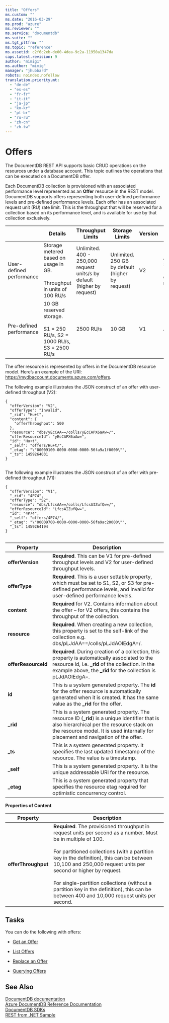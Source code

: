 ```yaml
---
title: "Offers"
ms.custom: ""
ms.date: "2016-03-29"
ms.prod: "azure"
ms.reviewer: ""
ms.service: "documentdb"
ms.suite: ""
ms.tgt_pltfrm: ""
ms.topic: "reference"
ms.assetid: c2f6c2eb-de00-4dea-9c2a-11950a1347da
caps.latest.revision: 9
author: "mimig1"
ms.author: "mimig"
manager: "jhubbard"
robots: noindex,nofollow
translation.priority.mt: 
  - "de-de"
  - "es-es"
  - "fr-fr"
  - "it-it"
  - "ja-jp"
  - "ko-kr"
  - "pt-br"
  - "ru-ru"
  - "zh-cn"
  - "zh-tw"
---
```

# Offers
  The DocumentDB REST API supports basic CRUD operations on the resources under a database account. This topic outlines the operations that can be executed on a DocumentDB offer.  
  
 Each DocumentDB collection is provisioned with an associated performance level represented as an **Offer** resource in the REST model. DocumentDB supports offers representing both user-defined performance levels and pre-defined performance levels. Each offer has an associated request unit (RU) rate limit. This is the throughput that will be reserved for a collection based on its performance level, and is available for use by that collection exclusively.  
  
||Details|Throughput Limits|Storage Limits|Version|APIs|  
|-|-------------|-----------------------|--------------------|-------------|----------|  
|User-defined performance|Storage metered based on usage in GB.<br /><br /> Throughput in units of 100 RU/s|Unlimited. 400 - 250,000 request units/s by default (higher by request)|Unlimited. 250 GB by default (higher by request)|V2|API 2015-12-16 and newer|  
|Pre-defined performance|10 GB reserved storage.<br /><br /> S1 = 250 RU/s, S2 = 1000 RU/s, S3 = 2500 RU/s|2500 RU/s|10 GB|V1|Any|  
  
The offer resource is represented by offers in the DocumentDB resource model. Here’s an example of the URI: https://mydbaccount.documents.azure.com/offers.  
  
 The following example illustrates the JSON construct of an offer with user-defined throughput (V2):  
  
```  
{  
  "offerVersion": "V2",  
  "offerType": "Invalid",  
  "_rid": "Hu+t",  
  "content": {  
    "offerThroughput": 500  
  },  
  "resource": "dbs/yEcCAA==/colls/yEcCAPX6aAw=/",  
  "offerResourceId": "yEcCAPX6aAw=",  
  "id": "Hu+t",  
  "_self": "offers/Hu+t/",  
  "_etag": "\"00009100-0000-0000-0000-56fa9a1f0000\"",  
  "_ts": 1459264031  
}  
  
```  
  
 The following example illustrates the JSON construct of an offer with pre-defined throughput (V1):  
  
```  
{  
  "offerVersion": "V1",  
  "_rid": "4P74",  
  "offerType": "S2",  
  "resource": "dbs/LfcsAA==/colls/LfcsAIZufQw=/",  
  "offerResourceId": "LfcsAIZufQw=",  
  "id": "4P74",  
  "_self": "offers/4P74/",  
  "_etag": "\"00009700-0000-0000-0000-56fa9ac20000\"",  
  "_ts": 1459264194  
}  
  
```  
  
|Property|Description|  
|--------------|-----------------|  
|**offerVersion**|**Required**. This can be V1 for pre-defined throughput levels and V2 for user-defined throughput levels.|  
|**offerType**|**Required**. This is a user settable property, which must be set to S1, S2, or S3 for pre-defined performance levels, and Invalid for user-defined performance levels.|  
|**content**|**Required** for V2. Contains information about the offer – for V2 offers, this contains the throughput of the collection.|  
|**resource**|**Required**. When creating a new collection, this property is set to the self-link of the collection e.g. dbs/pLJdAA==/colls/pLJdAOlEdgA=/.|  
|**offerResourceId**|**Required**. During creation of a collection, this property is automatically associated to the resource id, i.e. **_rid** of the collection.  In the example above, the **_rid** for the collection is  pLJdAOlEdgA=.|  
|**id**|This is a system generated property. The **id** for the offer resource is automatically generated when it is created. It has the same value as the **_rid** for the offer.|  
|**_rid**|This is a system generated property. The resource ID (**_rid**) is a unique identifier that is also hierarchical per the resource stack on the resource model. It is used internally for placement and navigation of the offer.|  
|**_ts**|This is a system generated property. It specifies the last updated timestamp of the resource. The value is a timestamp.|  
|**_self**|This is a system generated property. It is the unique addressable URI for the resource.|  
|**_etag**|This is a system generated property that specifies the resource etag required for optimistic concurrency control.|  
  
 **Properties of Content**  
  
|Property|Description|  
|--------------|-----------------|  
|**offerThroughput**|**Required**. The provisioned throughput in request units per second as a number. Must be in multiple of 100.<br /><br /> For partitioned collections (with a partition key in the definition), this can be between 10,100 and 250,000 request units per second or higher by request.<br /><br /> For single-partition collections (without a partition key in the definition), this can be between 400 and 10,000 request units per second.|  
  
## Tasks  
 You can do the following with offers:  
  
-   [Get an Offer](../DocumentDBREST/get-an-offer.md)  
  
-   [List Offers](../DocumentDBREST/list-offers.md)  
  
-   [Replace an Offer](../DocumentDBREST/replace-an-offer.md)  
  
-   [Querying Offers](../DocumentDBREST/querying-offers.md)  
  
## See Also  
 [DocumentDB documentation](http://azure.microsoft.com/documentation/services/documentdb/)   
 [Azure DocumentDB Reference Documentation](../Topic/Azure%20DocumentDB%20Reference%20Documentation.md)   
 [DocumentDB SDKs](https://azure.microsoft.com/documentation/articles/documentdb-sdk-dotnet/)   
 [REST from .NET Sample](https://github.com/Azure/azure-documentdb-dotnet/tree/master/samples/rest-from-.net)  
  
  